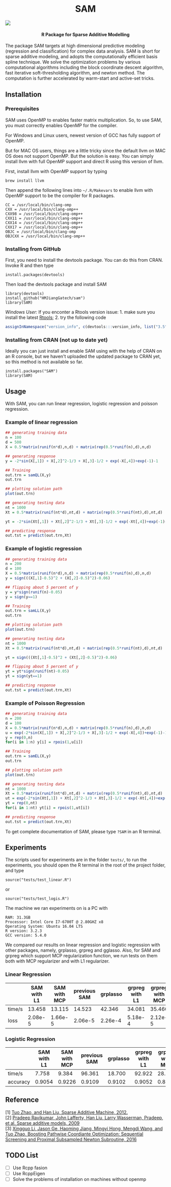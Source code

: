 <h1 align="center">SAM</h1>

[![](https://cranlogs.r-pkg.org/badges/SAM)](https://cran.r-project.org/package=SAM)

<h4 align="center">R Package for Sparse Additive Modelling</h4>

The package SAM targets at high dimensional predictive modeling (regression and classification) for complex data analysis. SAM is short for sparse additive modeling, and adopts the computationally efficient basis spline technique. We solve the optimization problems by various computational algorithms including the block coordinate descent algorithm, fast iterative soft-thresholding algorithm, and newton method. The computation is further accelerated by warm-start and active-set tricks.

## Installation


### Prerequisites

SAM uses OpenMP to enables faster matrix multiplication. So, to use SAM, you must correctly enables OpenMP for the compiler.

For Windows and Linux users, newest version of GCC has fully support of OpenMP.

But for MAC OS users, things are a little tricky since the default llvm on MAC OS does not support OpenMP. But the solution is easy. You can simply install llvm with full OpenMP support and direct R using this version of llvm.

First, install llvm with OpenMP support by typing

```
brew install llvm
```

Then append the following lines into `~/.R/Makevars` to enable llvm with OpenMP support to be the compiler for R packages.

```
CC = /usr/local/bin/clang-omp
CXX = /usr/local/bin/clang-omp++
CXX98 = /usr/local/bin/clang-omp++
CXX11 = /usr/local/bin/clang-omp++
CXX14 = /usr/local/bin/clang-omp++
CXX17 = /usr/local/bin/clang-omp++
OBJC = /usr/local/bin/clang-omp
OBJCXX = /usr/local/bin/clang-omp++
```


### Installing from GitHub

First, you need to install the devtools package. You can do this from CRAN. Invoke R and then type

```
install.packages(devtools)
```

Then load the devtools package and install SAM

```
library(devtools)
install_github("HMJiangGatech/sam")
library(SAM)
```

*Windows User:*  If you enconter a Rtools version issue: 1. make sure you install the latest [Rtools](https://cran.r-project.org/bin/windows/Rtools/); 2. try the following code
```R
assignInNamespace("version_info", c(devtools:::version_info, list("3.5" = list(version_min = "3.3.0", version_max = "99.99.99", path = "bin"))), "devtools")
```

### Installing from CRAN (not up to date yet)

Ideally you can just install and enable SAM using with the help of CRAN on an R console, but we haven't uploaded the updated package to CRAN yet, so this method is not available so far.

```
install.packages("SAM")
library(SAM)
```

## Usage

With SAM, you can run linear regression, logistic regression and poisson regression.

### Example of linear regression

```R
## generating training data
n = 100
d = 500
X = 0.5*matrix(runif(n*d),n,d) + matrix(rep(0.5*runif(n),d),n,d)

## generating response
y = -2*sin(X[,1]) + X[,2]^2-1/3 + X[,3]-1/2 + exp(-X[,4])+exp(-1)-1

## Training
out.trn = samQL(X,y)
out.trn

## plotting solution path
plot(out.trn)

## generating testing data
nt = 1000
Xt = 0.5*matrix(runif(nt*d),nt,d) + matrix(rep(0.5*runif(nt),d),nt,d)

yt = -2*sin(Xt[,1]) + Xt[,2]^2-1/3 + Xt[,3]-1/2 + exp(-Xt[,4])+exp(-1)-1

## predicting response
out.tst = predict(out.trn,Xt)
```

### Example of logistic regression

```R
## generating training data
n = 200
d = 100
X = 0.5*matrix(runif(n*d),n,d) + matrix(rep(0.5*runif(n),d),n,d)
y = sign(((X[,1]-0.5)^2 + (X[,2]-0.5)^2)-0.06)

## flipping about 5 percent of y
y = y*sign(runif(n)-0.05)
y = sign(y==1)

## Training
out.trn = samLL(X,y)
out.trn

## plotting solution path
plot(out.trn)

## generating testing data
nt = 1000
Xt = 0.5*matrix(runif(nt*d),nt,d) + matrix(rep(0.5*runif(nt),d),nt,d)

yt = sign(((Xt[,1]-0.5)^2 + (Xt[,2]-0.5)^2)-0.06)

## flipping about 5 percent of y
yt = yt*sign(runif(nt)-0.05)
yt = sign(yt==1)

## predicting response
out.tst = predict(out.trn,Xt)
```

### Example of Poisson Regression

```R
## generating training data
n = 200
d = 100
X = 0.5*matrix(runif(n*d),n,d) + matrix(rep(0.5*runif(n),d),n,d)
u = exp(-2*sin(X[,1]) + X[,2]^2-1/3 + X[,3]-1/2 + exp(-X[,4])+exp(-1)-1+1)
y = rep(0,n)
for(i in 1:n) y[i] = rpois(1,u[i])

## Training
out.trn = samEL(X,y)
out.trn

## plotting solution path
plot(out.trn)

## generating testing data
nt = 1000
Xt = 0.5*matrix(runif(nt*d),nt,d) + matrix(rep(0.5*runif(nt),d),nt,d)
ut = exp(-2*sin(Xt[,1]) + Xt[,2]^2-1/3 + Xt[,3]-1/2 + exp(-Xt[,4])+exp(-1)-1+1)
yt = rep(0,nt)
for(i in 1:nt) yt[i] = rpois(1,ut[i])

## predicting response
out.tst = predict(out.trn,Xt)
```

To get complete documentation of SAM, please type `?SAM` in an R terminal.

## Experiments

The scripts used for experiments are in the folder `tests/`, to run the experiments, you should open the R terminal in the root of the project folder, and type

```
source("tests/test_linear.R")
```

or

```
source("tests/test_logis.R")
```

The machine we ran experiments on is a PC with

```
RAM: 31.3GB
Processor: Intel Core I7-6700T @ 2.80GHZ x8
Operating System: Ubuntu 16.04 LTS
R version: 3.2.3
GCC version: 5.4.0
```

We compared our results on linear regression and logistic regression with other packages, namely, grplasso, grpreg and gglasso. Also, for SAM and grpreg which support MCP regularization function, we run tests on them both with MCP regularizer and with L1 regularizer.

### Linear Regression


|      | SAM with L1 | SAM with MCP | previous SAM | grplasso | grpreg with L1 | grpreg with MCP | gglasso|
| ---- | ----------- | ------------ | ------------ | -------- | -------------- | --------------- | ------ |
|time/s| 13.458      | 13.115       | 14.523       | 42.346   | 34.081         | 35.460          | 22.191 |
|loss  | 2.08e-5     | 1.66e-5      | 2.06e-5      | 2.26e-4  | 5.18e-4        | 2.12e-5         | 2.86e-3|


### Logistic Regression

|         | SAM with L1 | SAM with MCP | previous SAM | grplasso | grpreg with L1 | grpreg with MCP|
| ------- | ----------- | ------------ | ------------ | -------- | -------------- | -------------- |
|time/s   | 7.758       | 9.384        | 96.361       | 18.700   | 92.922         | 28.333         |
|accuracy | 0.9054      | 0.9226       | 0.9109       | 0.9102   | 0.9052         | 0.8843         |



## Reference
[1] [Tuo Zhao, and Han Liu, Sparse Additive Machine, 2012.](http://proceedings.mlr.press/v22/zhao12/zhao12.pdf)  
[2] [Pradeep Ravikumar, John Lafferty, Han Liu, Larry Wasserman, Pradeep, et al. Sparse additive models, 2009](https://rss.onlinelibrary.wiley.com/doi/epdf/10.1111/j.1467-9868.2009.00718.x)  
[3] [Xingguo Li, Jason Ge, Haoming Jiang, Mingyi Hong, Mengdi Wang, and Tuo Zhao, Boosting Pathwise Coordiante Optimization: Sequential Screening and Proximal Subsampled Newton Subroutine, 2016](https://www2.isye.gatech.edu/~tzhao80/)


## TODO List
- [ ] Use Rcpp fasion
- [ ] Use RcppEigen
- [ ] Solve the problems of installation on  machines without openmp
